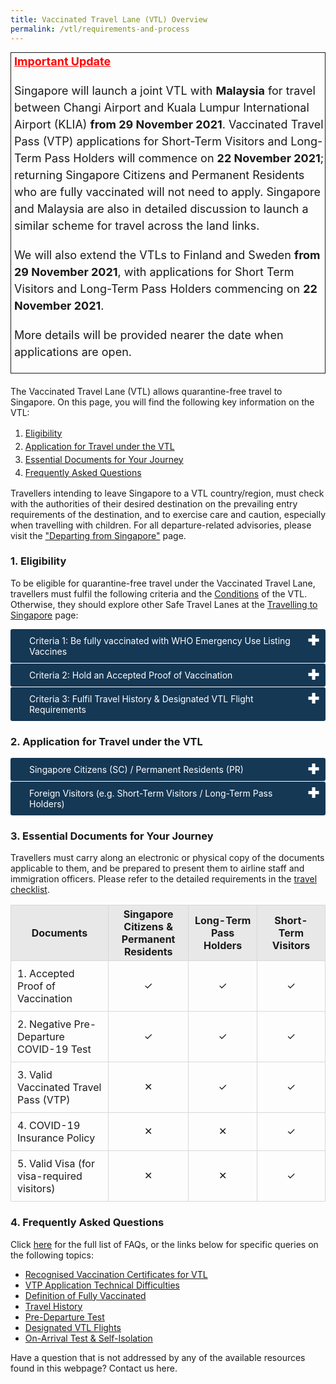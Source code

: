 ```yaml
---
title: Vaccinated Travel Lane (VTL) Overview
permalink: /vtl/requirements-and-process
---
```


<div style="padding-left: 5px; padding-bottom: 20px; font-size:16px; line-height:1.0; border-style: solid; border-width: 1px; margin-bottom:20px;">
	<p style="font-size:18px; margin-top:0px; margin-bottom:0px; line-height:1.5"><span style="color:red;"><b><u>Important Update</u></b></span></p>
	<p style="font-size:18px; margin-top:20px; margin-bottom:0px; line-height:1.5">Singapore will launch a joint VTL with <b>Malaysia</b> for travel between Changi Airport and Kuala Lumpur International Airport (KLIA) <b>from 29 November 2021</b>. Vaccinated Travel Pass (VTP) applications for Short-Term Visitors and Long-Term Pass Holders will commence on <b>22 November 2021</b>; returning Singapore Citizens and Permanent Residents who are fully vaccinated will not need to apply. Singapore and Malaysia are also in detailed discussion to launch a similar scheme for travel across the land links. </p>
	<p style="font-size:18px; margin-top:20px; margin-bottom:0px; line-height:1.5">We will also extend the VTLs to Finland and Sweden <b>from 29 November 2021</b>, with applications for Short Term Visitors and Long-Term Pass Holders commencing on <b>22 November 2021</b>. </p>
	<p style="font-size:18px; margin-top:20px; margin-bottom:0px; line-height:1.5">More details will be provided nearer the date when applications are open.</p>
</div>

The Vaccinated Travel Lane (VTL) allows quarantine-free travel to Singapore. On this page, you will find the following key information on the VTL:
<ol>
	<li style="line-height:1.5;"><a href="#Eligibility">Eligibility</a></li>
	<li style="line-height:1.5;"><a href="#Application">Application for Travel under the VTL</a></li>
	<li style="line-height:1.5;"><a href="#Documents">Essential Documents for Your Journey</a></li>
	<li style="line-height:1.5;"><a href="#FAQ">Frequently Asked Questions</a></li>
</ol>

Travellers intending to leave Singapore to a VTL country/region, must check with the authorities of their desired destination on the prevailing entry requirements of the destination, and to exercise care and caution, especially when travelling with children. For all departure-related advisories, please visit the <a href="/departing/overview" target="_blank">"Departing from Singapore"</a> page.

<div id="Eligibility"></div>

### 1. Eligibility

To be eligible for quarantine-free travel under the Vaccinated Travel Lane, travellers must fulfil the following criteria and the <a href="/vtl/conditions" target="_blank">Conditions</a> of the VTL. Otherwise, they should explore other Safe Travel Lanes at the <a href="/arriving/overview" target="_blank">Travelling to Singapore</a> page:

<html>

<head>
<meta charset="utf-8">
<title>Test Accordion</title>

<style>

input {
    display: none;
}

label {
    display: block;    
    padding: 10px 30px;
    margin: 0 0 1px 0;
    cursor: pointer;
    background: #153855;
    border-radius: 3px;
    color: #FFF;
    transition: ease .5s;
	position: relative;
}

label:hover {
    background: #346f9e;
}

label::after {
	font-family: "Font Awesome 5 Free";
	content: '\271A';
	font-weight: bold;
	font-size: 22px;
	position: absolute;
	right: 10px;
	top: 6px;
}

input:checked + label::after {
	content: '\2716';
}

.content {
    background: #FFFFFF;
    padding: 10px 25px;
    margin: 0 0 1px 0;
    border-radius: 3px;
}

input + label + .content {
    display: none;
}

input:checked + label + .content {
    display: block;
}
	
</style>
</head>
<body>

<input type="checkbox" id="title1" />
<label for="title1">Criteria 1: Be fully vaccinated with WHO Emergency Use Listing Vaccines</label>

<div class="content">
	<p style="line-height:1.5;">Travellers must be fully vaccinated with WHO EUL vaccines (<a href="/health/vtsg" target="_blank">click here for definition</a> of fully vaccinated) at least two weeks before arrival in Singapore. </p>
		<p style="line-height:1.5;">Unvaccinated travellers who are 12 and below in this calendar year can travel to Singapore via the VTL if accompanied by a fully vaccinated VTL traveller.</p>
</div>

<input type="checkbox" id="title2" />
<label for="title2">Criteria 2: Hold an Accepted Proof of Vaccination</label>

<div id="criteria" class="content">
<p style="line-height:1.5; margin-bottom:15px;">Travellers must obtain vaccination certificates in any of the following formats, depending on what is available in the traveller’s locality. If you are unable to obtain one of the digitally verifiable vaccination certificates listed below, you will not be eligible for travel on the VTL.  </p>
 <p style="line-height:1.5; margin-top:0px; margin-bottom:0px; font-size:18px;"><b>Mobile Applications</b></p>
	    <ol style="margin-top:0px; list-style-type: decimal;">
		    <li style="font-size:18px; margin-top:10px; margin-bottom:0px; line-height:1.5;"><a href="https://www.tracetogether.gov.sg/" target="_blank">TraceTogether</a></li>
		     <li style="font-size:18px; margin-top:10px; margin-bottom:0px; line-height:1.5;"><a href="https://www.healthhub.sg/" target="_blank">HealthHub</a></li>
		     <li style="font-size:18px; margin-top:10px; margin-bottom:0px; line-height:1.5;"><a href="http://www.moh.gov.bn/SitePages/bruhealth.aspx" target="_blank">BruHealth</a> (developed by the Government of Brunei)</li>
	    </ol>
	    <p style="line-height:1.5; margin-top:10px; margin-bottom:0px; font-size:18px;"><b>Vaccination Certificates</b></p>
	    <ol style="margin-top:0px; list-style-type: decimal;">
		    <li style="font-size:18px; margin-top:10px; margin-bottom:0px; line-height:1.5;">Singapore Vaccination HealthCerts issued via the <a href="https://www.notarise.gov.sg/" target="_blank">Notarise portal</a></li>
			<li style="font-size:18px; margin-top:10px; margin-bottom:0px; line-height:1.5;"><a href="https://ec.europa.eu/info/live-work-travel-eu/coronavirus-response/safe-covid-19-vaccines-europeans/eu-digital-covid-certificate_en" target="_blank">EU Digital COVID Certificates</a> (EU DCC) issued by any VTL country/region</li>
						<li style="font-size:18px; margin-top:10px; margin-bottom:0px; line-height:1.5;"><a href="https://smarthealth.cards/faq.html" target="_blank">SMART Health Cards</a> (SHC) issued by:
			<ol style="margin-top:0px; list-style-type: lower-latin;">
				<li style="font-size:18px; margin-top:10px; margin-bottom:0px; line-height:1.5;">CommonTrust Network issuers in any <a href="/vtl/requirements-and-process#countries" target="_blank">VTL country/region</a> (listed <a href="https://www.commontrustnetwork.org/verifier-list" target="_blank">here</a> and <a href="https://www.commonhealth.org/smart-health-cards" target="_blank">here</a>);</li>
								<li style="font-size:18px; margin-top:10px; margin-bottom:0px; line-height:1.5;"><a href="https://vci.org/issuers" target="_blank">Vaccination Credential Initiative issuers</a></li>
				<li style="font-size:18px; margin-top:10px; margin-bottom:0px; line-height:1.5;">Any Canadian province</li>
							</ol>
			</li>
						<li style="font-size:18px; margin-top:10px; margin-bottom:0px; line-height:1.5;"><a href="https://www.gov.uk/guidance/nhs-covid-pass" target="_blank">National Health Service (NHS) COVID Passes</a> found on the NHS mobile app</li>
		     <li style="font-size:18px; margin-top:10px; margin-bottom:0px; line-height:1.5;"><a href="https://www.servicesaustralia.gov.au/individuals/subjects/getting-help-during-coronavirus-covid-19/covid-19-vaccinations/what-types-proof-there-are/international-covid-19-vaccination-certificate-proof" target="_blank">International COVID-19 Vaccination Certificate</a> (QR code in <a href="https://www.icao.int/Newsroom/Pages/New-ICAO-VDS-delivers-important-benefits-for-secure-and-efficient-COVID19-testing-and-vaccination-validation.aspx" target="_blank">ICAO Visible Digital Seal for Non-Constrained Environments</a> (VDS-NC) format) issued by any VTL country/region 	  </li>
	<li style="font-size:18px; margin-top:10px; margin-bottom:0px; line-height:1.5;"><b> [For entry into Singapore from 14 November 2021, 2359hrs, SGT]</b> Static QR Code on the <a href="https://ncv.kdca.go.kr/coov" target="_blank">COOV app</a> or COVID-19 Vaccination Certificate issued by the Korea Disease Control and Prevention Agency (KDCA), downloaded from the <a href="https://nip.kdca.go.kr/irgd/civil.do?mnlv1=2&mnlv2=3" target="_blank">KDCA website</a>*</li>	
		   <!-- <li style="font-size:18px; margin-top:10px; margin-bottom:0px; line-height:1.5;"><b>[For entry into Singapore from 21 Nov 2021, 2359hrs, SGT] </b> Digital Certificate for COVID-19 Vaccination downloadable from the <a href="https://mysejahtera.malaysia.gov.my/intro_en/" target="_blank">MySejahtera app</a> (developed by the Government of Malaysia)</li>-->
			</ol>
	<p style="font-size:18px; margin-top:10px; margin-bottom:15px; line-height:1.5;"><sup>*</sup>If you are a non-Korean national and a Singapore short-term visitor or long-term pass holder, you should write to the Safe Travel Office using the <a href="https://go.gov.sg/sto-enquiry" target="_blank">enquiry form here</a> your vaccination certificate downloaded from the <a href="https://nip.kdca.go.kr/irgd/civil.do?mnlv1=2&mnlv2=3" target="_blank">KDCA website</a>, which will be verified through the unique document number. Thereafter, you will be advised on how to proceed with your VTP application. </p>
	   <!-- <p style="font-size:18px; margin-top:10px; margin-bottom:15px; line-height:1.5;"><sup>*</sup>Foreign nationals vaccinated in the Republic of Korea should write to the Safe Travel Office using the <a href="https://go.gov.sg/sto-enquiry" target="_blank">enquiry form here</a> and provide their physical vaccination certificate downloaded from the <a href="https://nip.kdca.go.kr/irgd/civil.do?mnlv1=2&mnlv2=3" target="_blank">KDCA website</a>, which will be verified through the unique document number. Foreign nationals who are Singapore Citizens/Permanent Residents will need to present their physical vaccination certificate for verification at check-in and arrival immigration. They are strongly encouraged to self-verify their vaccination certificate <a href="https://nip.kdca.go.kr/irgd/civil.do?MnLv1=2&MnLv2=3" target="_blank">here</a> prior to their trip.</p>-->
	<!--<p style="font-size:18px; margin-top:0px; margin-bottom:0px; line-height:1.5;"><span style="color:red;"><b><u>For Singapore Citizens and Permanent Residents</u></b></span><br/><br/><i>You will need to present an acceptable proof of vaccination at check-in and arrival immigration. You are strongly encouraged to self-verify your vaccination certificate prior to your trip by referring to the guide <a href="/vtl/faq#verify" target="_blank">here</a>.</i> </p>
	<p style="font-size:18px; margin-top:0px; margin-bottom:0px; line-height:1.5;"><span style="color:red;"><b><u>For Short-Term Visitors and Long-Term Pass Holders</u></b></span><br/><br/><i>If you encounter an error upon uploading the QR code on your vaccination certificate onto the VTP application portal, despite meeting the requirements above, please write to the Safe Travel Office using the <a href="https://go.gov.sg/sto-enquiry" target="_blank">enquiry form here</a> and provide your vaccination certificate.</i> </p>-->
</div>

<input type="checkbox" id="title3" />
<label for="title3">Criteria 3: Fulfil Travel History & Designated VTL Flight Requirements</label>

<div class="content">
<p style="line-height:1.5;">Travellers must:
	<ol style="margin-top:0px; list-style-type: lower-roman;">
		<li style="font-size:18px; margin-top:10px; margin-bottom:0px; line-height:1.5;">Arrive in Singapore on a designated VTL flight; and</li>
		<li style="font-size:18px; margin-top:10px; margin-bottom:0px; line-height:1.5;">Have only travelled to / transited via any VTL countries/regions and/or Singapore, in the last 14 consecutive days before departure for Singapore.</li>
	</ol>
	</p>
	<p style="line-height:1.5;"><span style="color:red;"><u>Note:</u></span> Travellers entering Singapore from 11 Nov 2021, 2359hrs, may also have travel history to (i.e. travelled to or transited via) <a href="/shn-and-swab-summary" target="_blank">Category I countries/regions</a> in the last 14 consecutive days before departing for Singapore.</p>
<p style="line-height:1.5;">A list of designated flights from the VTL countries/regions below is available in the <a href="/vtl/travel-checklist" target="_blank">VTL Traveller’s Checklist</a>.
<ol style="margin-top:0px; list-style-type: disc;">
	<li style="font-size:16px; margin-top:10px; margin-bottom:0px; line-height:1.5;"><b>[Active VTL Countries/Regions]</b> Australia, Brunei Darussalam, Canada, Denmark<sup>1</sup>, Germany, France<sup>2</sup>, Italy, the Netherlands<sup>3</sup>, Spain<sup>4</sup>, Switzerland, the United Kingdom<sup>5</sup> and the United States<sup>6</sup></li>
	<li style="font-size:16px; margin-top:10px; margin-bottom:0px; line-height:1.5;"><b>[For entry into Singapore from 14 Nov 2021, 2359hrs, SGT]</b> Republic of Korea</li>
	<li style="font-size:16px; margin-top:10px; margin-bottom:0px; line-height:1.5;"><b>[For entry into Singapore from 28 Nov 2021, 2359hrs, SGT]</b> Finland, Malaysia and  Sweden</li>
	</ol>
	</p>
<p style="margin-top:20px; margin-bottom:0px; font-size:14px; line-height:1.5;"><sup>1</sup>Including the Faroe Islands and Greenland.</p>
	<p style="margin-top:5px; margin-bottom:0px; font-size:14px; line-height:1.5;"><sup>2</sup>Including all overseas departments and regions (DROM), overseas collectivities (COM), overseas territories (TOM), and New Caledonia.</p>
	<p style="margin-top:5px; margin-bottom:0px; font-size:14px; line-height:1.5;"><sup>3</sup>Including Aruba, Curaçao, Sint Maarten, and all special municipalities.</p>
		<p style="margin-top:5px; margin-bottom:0px; font-size:14px; line-height:1.5;"><sup>4</sup>Including the Canary Islands</p>
	<p style="margin-top:5px; margin-bottom:0px; font-size:14px; line-height:1.5;"><sup>5</sup>Including the Crown Dependencies (Guernsey, Isle of Man, and Jersey), and all British Overseas Territories.</p>
	<p style="margin-top:5px; margin-bottom:0px; font-size:14px; line-height:1.5;"><sup>6</sup>Including the US territories of American Samoa, Northern Mariana Islands, Guam, Puerto Rico and US Virgin Islands.</p>
</div>
</body>
</html>

### 2. Application for Travel under the VTL

<html>

<head>
<meta charset="utf-8">
<title>Test Accordion</title>

<style>

input {
    display: none;
}

label {
    display: block;    
    padding: 10px 30px;
    margin: 0 0 1px 0;
    cursor: pointer;
    background: #153855;
    border-radius: 3px;
    color: #FFF;
    transition: ease .5s;
	position: relative;
}

label:hover {
    background: #346f9e;
}

label::after {
	font-family: "Font Awesome 5 Free";
	content: '\271A';
	font-weight: bold;
	font-size: 22px;
	position: absolute;
	right: 10px;
	top: 6px;
}

input:checked + label::after {
	content: '\2716';
}

.content {
    background: #FFFFFF;
    padding: 10px 25px;
    margin: 0 0 1px 0;
    border-radius: 3px;
}

input + label + .content {
    display: none;
}

input:checked + label + .content {
    display: block;
}
	
</style>
</head>
<body>

<input type="checkbox" id="title4" />
<label for="title4">Singapore Citizens (SC) / Permanent Residents (PR)</label>

<div class="content">
	<p style="line-height:1.5;">All SC/PRs and unvaccinated children aged 12 and below in the current calendar year <b>do not need to make any applications under the Vaccinated Travel Lane</b>. However, you will need to present an acceptable proof of vaccination for verification at check-in and arrival immigration. You are strongly encouraged to self-verify your vaccination certificate prior to your trip by referring to the guide <a href="/vtl/faq#verify" target="_blank">here</a>.</p>
		<p style="line-height:1.5;"><b>SC/PRs must comply with the requirements stated in the <a href="/vtl/travel-checklist" target="_blank"> VTL Traveller’s Checklist</a></b>, failing which, the prevailing health control measures will apply, which may include serving a Stay-Home Notice.</p>
</div>
	
<input type="checkbox" id="title5" />
<label for="title5">Foreign Visitors (e.g. Short-Term Visitors / Long-Term Pass Holders)</label>

<div class="content">
	<p style="line-height:1.5;"><b><a href="https://go.gov.sg/vtl-portal" target="_blank">CLICK HERE TO APPLY</a> FOR A VACCINATED TRAVEL PASS (VTP)</b></p>
	<!--<p style="line-height:1.5;">Travellers departing from the Republic of Korea may only submit their applications from <b>8 November 2021, 1000hrs, SGT</b>.</p>-->
	<p style="line-height:1.5;">Travellers departing from <b>Finland, Malaysia and Sweden</b> may only submit their applications from <b>22 Nov 2021</b></p>
	<!--<p style="line-height:1.5;">Travellers departing from <b>Malaysia</b> may only submit their applications from <b>15 Nov 2021, 1000hrs, SGT</b>.</p>-->
	<p style="line-height:1.5;">Please note the following when making the application:
	<ol style="margin-top:0px; list-style-type:disc;">
		<li style="font-size:18px; margin-top:10px; margin-bottom:0px; line-height:1.5;">VTL travellers must also refer to this <a href="/vtl/travel-checklist" target="_blank">travel checklist</a> and the <a href="/vtl/conditions" target="_blank">VTL conditions</a> to ensure they satisfy all VTL requirements, otherwise they may be denied entry to Singapore.</li>
		<li style="font-size:18px; margin-top:10px; margin-bottom:0px; line-height:1.5;">Accompanying children aged 12 and below and are unvaccinated do not need to apply. </li>
		<li style="font-size:18px; margin-top:10px; margin-bottom:0px; line-height:1.5;">Applications must be submitted between 7 and 60 days before the intended date of entry into Singapore. </li>
		<li style="font-size:18px; margin-top:10px; margin-bottom:0px; line-height:1.5;">Applications must be supported with digitally verifiable vaccination certificate QR code(s).</li>
		<li style="font-size:18px; margin-top:10px; margin-bottom:0px; line-height:1.5;">A VTP is valid for 6 calendar days from the traveller’s chosen date of entry.</li>
		<li style="font-size:18px; margin-top:10px; margin-bottom:0px; line-height:1.5;">If you encounter an error upon uploading the QR code on your vaccination certificate onto the VTP application portal, despite meeting the requirements (<b>See Criteria 2 above</b>), please write to the Safe Travel Office using the <a href="https://go.gov.sg/sto-enquiry" target="_blank">enquiry form here</a> and provide your vaccination certificate.</li>	
	</ol>
	</p>
	</div>
</body>
</html>

<div id="Documents"></div>

### 3. Essential Documents for Your Journey

Travellers must carry along an electronic or physical copy of the documents applicable to them, and be prepared to present them to airline staff and immigration officers. Please refer to the detailed requirements in the <a href="/vtl/travel-checklist" target="_blank">travel checklist</a>.

<table>
<thead>
<tr>
<th style="font-size: 16px; border-left:1px solid #D8D8D8; border-right:1px solid #D8D8D8;border-top:1px solid #D8D8D8; border-bottom:1px solid #D8D8D8; background-color:#E8E8E8; text-align:center; width: 300px;vertical-align:middle;"><b>Documents</b></th>
	<th style="font-size: 16px; border-left:1px solid #D8D8D8; border-right:1px solid #D8D8D8;border-top:1px solid #D8D8D8; border-bottom:1px solid #D8D8D8; background-color:#E8E8E8; text-align:center; vertical-align:middle;width:200px;"><b>Singapore Citizens & Permanent Residents</b></th>
		<th style="font-size: 16px; border-left:1px solid #D8D8D8; border-right:1px solid #D8D8D8;border-top:1px solid #D8D8D8; border-bottom:1px solid #D8D8D8; background-color:#E8E8E8; text-align:center; vertical-align:middle;width:200px;"><b>Long-Term Pass Holders</b></th>
		<th style="font-size: 16px; border-left:1px solid #D8D8D8; border-right:1px solid #D8D8D8;border-top:1px solid #D8D8D8; border-bottom:1px solid #D8D8D8; background-color:#E8E8E8; text-align:center; vertical-align:middle;width:200px;"><b>Short-Term Visitors</b></th>
</tr>
</thead>
<tbody>
	<tr>
<td style="font-size: 16px; border-left:1px solid #D8D8D8; border-right:1px solid #D8D8D8;border-top:1px solid #D8D8D8; border-bottom:1px solid #D8D8D8; text-align:left;vertical-align:middle;padding:10px;">1. Accepted Proof of Vaccination</td>
		<td style="font-size: 16px; border-left:1px solid #D8D8D8; border-right:1px solid #D8D8D8;border-top:1px solid #D8D8D8; border-bottom:1px solid #D8D8D8; text-align: center;">✓</td>
				<td style="font-size: 16px; border-left:1px solid #D8D8D8; border-right:1px solid #D8D8D8;border-top:1px solid #D8D8D8; border-bottom:1px solid #D8D8D8; text-align: center;">✓</td>
				<td style="font-size: 16px; border-left:1px solid #D8D8D8; border-right:1px solid #D8D8D8;border-top:1px solid #D8D8D8; border-bottom:1px solid #D8D8D8; text-align: center;">✓</td>
</tr>
		<tr>
<td style="font-size: 16px; border-left:1px solid #D8D8D8; border-right:1px solid #D8D8D8;border-top:1px solid #D8D8D8; border-bottom:1px solid #D8D8D8; text-align: left; padding:10px; vertical-align:middle;">2. Negative Pre-Departure COVID-19 Test</td>
		<td style="font-size: 16px; border-left:1px solid #D8D8D8; border-right:1px solid #D8D8D8;border-top:1px solid #D8D8D8; border-bottom:1px solid #D8D8D8; text-align: center;">✓</td>
					<td style="font-size: 16px; border-left:1px solid #D8D8D8; border-right:1px solid #D8D8D8;border-top:1px solid #D8D8D8; border-bottom:1px solid #D8D8D8; text-align: center;">✓</td>
					<td style="font-size: 16px; border-left:1px solid #D8D8D8; border-right:1px solid #D8D8D8;border-top:1px solid #D8D8D8; border-bottom:1px solid #D8D8D8; text-align: center;">✓</td>
</tr>
		<tr>
<td style="font-size: 16px; border-left:1px solid #D8D8D8; border-right:1px solid #D8D8D8;border-top:1px solid #D8D8D8; border-bottom:1px solid #D8D8D8; text-align: left;vertical-align:middle; padding:10px;">3. Valid Vaccinated Travel Pass (VTP)</td>
				<td style="font-size: 16px; border-left:1px solid #D8D8D8; border-right:1px solid #D8D8D8;border-top:1px solid #D8D8D8; border-bottom:1px solid #D8D8D8; text-align: center;">✕</td>
					<td style="font-size: 16px; border-left:1px solid #D8D8D8; border-right:1px solid #D8D8D8;border-top:1px solid #D8D8D8; border-bottom:1px solid #D8D8D8; text-align: center;">✓</td>
					<td style="font-size: 16px; border-left:1px solid #D8D8D8; border-right:1px solid #D8D8D8;border-top:1px solid #D8D8D8; border-bottom:1px solid #D8D8D8; text-align: center;">✓</td>
</tr>	
			<tr>
<td style="font-size: 16px; border-left:1px solid #D8D8D8; border-right:1px solid #D8D8D8;border-top:1px solid #D8D8D8; border-bottom:1px solid #D8D8D8; text-align: left;vertical-align:middle; padding:10px;">4. COVID-19 Insurance Policy</td>
				<td style="font-size: 16px; border-left:1px solid #D8D8D8; border-right:1px solid #D8D8D8;border-top:1px solid #D8D8D8; border-bottom:1px solid #D8D8D8; text-align: center;">✕</td>
								<td style="font-size: 16px; border-left:1px solid #D8D8D8; border-right:1px solid #D8D8D8;border-top:1px solid #D8D8D8; border-bottom:1px solid #D8D8D8; text-align: center;">✕</td>
									<td style="font-size: 16px; border-left:1px solid #D8D8D8; border-right:1px solid #D8D8D8;border-top:1px solid #D8D8D8; border-bottom:1px solid #D8D8D8; text-align: center;">✓</td>
</tr>	
				<tr>
<td style="font-size: 16px; border-left:1px solid #D8D8D8; border-right:1px solid #D8D8D8;border-top:1px solid #D8D8D8; border-bottom:1px solid #D8D8D8; ext-align: left;vertical-align:middle; padding:10px;">5. Valid Visa (for visa-required visitors)</td>
								<td style="font-size: 16px; border-left:1px solid #D8D8D8; border-right:1px solid #D8D8D8;border-top:1px solid #D8D8D8; border-bottom:1px solid #D8D8D8; text-align: center;">✕</td>
													<td style="font-size: 16px; border-left:1px solid #D8D8D8; border-right:1px solid #D8D8D8;border-top:1px solid #D8D8D8; border-bottom:1px solid #D8D8D8; text-align: center;">✕</td>
													<td style="font-size: 16px; border-left:1px solid #D8D8D8; border-right:1px solid #D8D8D8;border-top:1px solid #D8D8D8; border-bottom:1px solid #D8D8D8; text-align: center;">✓</td>
</tr>	
</tbody>
</table>

### 4. Frequently Asked Questions

Click <a href="/vtl/faq" target="_blank">here</a> for the full list of FAQs, or the links below for specific queries on the following topics:
- <a href="/vtl/faq#QRcode" target="_blank">Recognised Vaccination Certificates for VTL</a>
- <a href="/vtl/faq#invalidcode" target="_blank">VTP Application Technical Difficulties</a>
- <a href="/health/vtsg" target="_blank">Definition of Fully Vaccinated</a>
- <a href="/vtl/faq#THReq" target="_blank">Travel History</a>
- <a href="/vtl/faq#PDT" target="_blank">Pre-Departure Test</a>
- <a href="/vtl/faq#Flight" target="_blank">Designated VTL Flights</a>
- <a href="/vtl/faq#OAT" target="_blank">On-Arrival Test & Self-Isolation</a>

Have a question that is not addressed by any of the available resources found in this webpage? Contact us here.
